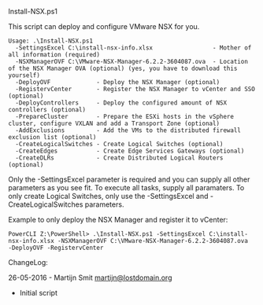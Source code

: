 Install-NSX.ps1

This script can deploy and configure VMware NSX for you.

```
Usage: .\Install-NSX.ps1
  -SettingsExcel C:\install-nsx-info.xlsx                 - Mother of all information (required)
  -NSXManagerOVF C:\VMware-NSX-Manager-6.2.2-3604087.ova  - Location of the NSX Manager OVA (optional) (yes, you have to download this yourself)
  -DeployOVF             - Deploy the NSX Manager (optional)
  -RegistervCenter       - Register the NSX Manager to vCenter and SSO (optional)
  -DeployControllers     - Deploy the configured amount of NSX controllers (optional)
  -PrepareCluster        - Prepare the ESXi hosts in the vSphere cluster, configure VXLAN and add a Transport Zone (optional)
  -AddExclusions         - Add the VMs to the distributed firewall exclusion list (optional)
  -CreateLogicalSwitches - Create Logical Switches (optional)
  -CreateEdges           - Create Edge Services Gateways (optional)
  -CreateDLRs            - Create Distributed Logical Routers (optional)
``` 

Only the -SettingsExcel parameter is required and you can supply all other parameters as you see fit. To execute all
tasks, supply all paramaters. To only create Logical Switches, only use the -SettingsExcel and -CreateLogicalSwitches parameters.


Example to only deploy the NSX Manager and register it to vCenter:

``` 
PowerCLI Z:\PowerShell> .\Install-NSX.ps1 -SettingsExcel C:\install-nsx-info.xlsx -NSXManagerOVF C:\VMware-NSX-Manager-6.2.2-3604087.ova  -DeployOVF -RegistervCenter
``` 

ChangeLog:

26-05-2016 - Martijn Smit <martijn@lostdomain.org>
- Initial script
